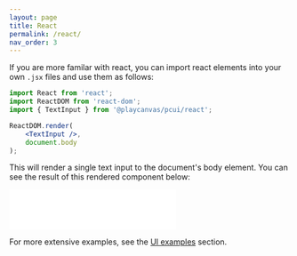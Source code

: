```yaml
---
layout: page
title: React
permalink: /react/
nav_order: 3
---
```


If you are more familar with react, you can import react elements into your own `.jsx` files and use them as follows:
```jsx
import React from 'react';
import ReactDOM from 'react-dom';
import { TextInput } from '@playcanvas/pcui/react';

ReactDOM.render(
    <TextInput />,
    document.body
);
```

This will render a single text input to the document's body element. You can see the result of this rendered component below:

<div class="highlighter-rouge example-background">
    <iframe src="/pcui/storybook/iframe.html?id=input-textinput--main&viewMode=story" style="border: none;" height="72px"></iframe>
</div>

For more extensive examples, see the [UI examples](/pcui/examples/) section.
